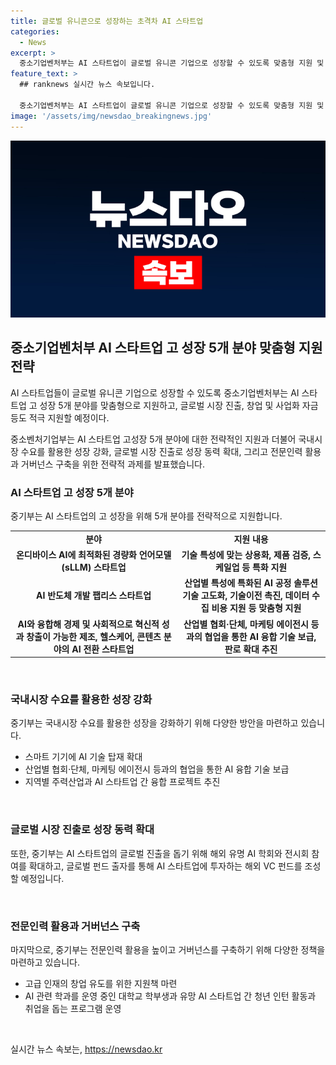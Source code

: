 ```yaml
---
title: 글로벌 유니콘으로 성장하는 초격차 AI 스타트업
categories:
  - News
excerpt: >
  중소기업벤처부는 AI 스타트업이 글로벌 유니콘 기업으로 성장할 수 있도록 맞춤형 지원 및 글로벌 시장 진출, 창업 및 사업화 자금 등 지원을 약속했다. AI 스타트업 링크업(Linkup) 협의회를 열고, 5개 분야를 중심으로 지원할 것을 발표하였다. 이를 통해 기술력을 보유한 스타트업들이 경쟁력을 확보하고 성장할 수 있도록 적극 지원한다. AI 스타트업의 글로벌 진출을 돕기 위한 지원 및 협력사, 산업별 협회, 단체와의 협업 등을 통해 성장을 촉진할 계획이며, 중소기업과의 협력을 강화하여 판로를 확보할 것이다.
feature_text: >
  ## ranknews 실시간 뉴스 속보입니다.

  중소기업벤처부는 AI 스타트업이 글로벌 유니콘 기업으로 성장할 수 있도록 맞춤형 지원 및 글로벌 시장 진출, 창업 및 사업화 자금 등 지원을 약속했다. AI 스타트업 링크업(Linkup) 협의회를 열고, 5개 분야를 중심으로 지원할 것을 발표하였다. 이를 통해 기술력을 보유한 스타트업들이 경쟁력을 확보하고 성장할 수 있도록 적극 지원한다. AI 스타트업의 글로벌 진출을 돕기 위한 지원 및 협력사, 산업별 협회, 단체와의 협업 등을 통해 성장을 촉진할 계획이며, 중소기업과의 협력을 강화하여 판로를 확보할 것이다.
image: '/assets/img/newsdao_breakingnews.jpg'
---
```


<p><img src="/assets/img/newsdao_breakingnews.jpg" alt="ranknews 속보" /></p>

<h2 data-ke-size="size26">중소기업벤처부 AI 스타트업 고 성장 5개 분야 맞춤형 지원 전략</h2>

<p>AI 스타트업들이 글로벌 유니콘 기업으로 성장할 수 있도록 중소기업벤처부는 AI 스타트업 고 성장 5개 분야를 맞춤형으로 지원하고, 글로벌 시장 진출, 창업 및 사업화 자금 등도 적극 지원할 예정이다.</p>

<p data-ke-size="size16">중소벤처기업부는 AI 스타트업 고성장 5개 분야에 대한 전략적인 지원과 더불어 국내시장 수요를 활용한 성장 강화, 글로벌 시장 진출로 성장 동력 확대, 그리고 전문인력 활용과 거버넌스 구축을 위한 전략적 과제를 발표했습니다.</p>

<h3 data-ke-size="size24">AI 스타트업 고 성장 5개 분야</h3>

<p>중기부는 AI 스타트업의 고 성장을 위해 5개 분야를 전략적으로 지원합니다.</p>

<table>
    <tr>
        <td style="text-align: center; height: 17px;"><b>분야</b></td>
        <td style="text-align: center; height: 17px;"><b>지원 내용</b></td>
    </tr>
    <tr>
        <td style="text-align: center; height: 17px;"><b>온디바이스 AI에 최적화된 경량화 언어모델 (sLLM) 스타트업</b></td>
        <td style="text-align: center; height: 17px;"><b>기술 특성에 맞는 상용화, 제품 검증, 스케일업 등 특화 지원</b></td>
    </tr>
    <tr>
        <td style="text-align: center; height: 17px;"><b>AI 반도체 개발 팹리스 스타트업</b></td>
        <td style="text-align: center; height: 17px;"><b>산업별 특성에 특화된 AI 공정 솔루션 기술 고도화, 기술이전 촉진, 데이터 수집 비용 지원 등 맞춤형 지원</b></td>
    </tr>
    <tr>
        <td style="text-align: center; height: 17px;"><b>AI와 융합해 경제 및 사회적으로 혁신적 성과 창출이 가능한 제조, 헬스케어, 콘텐츠 분야의 AI 전환 스타트업</b></td>
        <td style="text-align: center; height: 17px;"><b>산업별 협회·단체, 마케팅 에이전시 등과의 협업을 통한 AI 융합 기술 보급, 판로 확대 추진</b></td>
    </tr>
</table>

<p data-ke-size="size16">&nbsp;</p>

<h3 data-ke-size="size24">국내시장 수요를 활용한 성장 강화</h3>

<p>중기부는 국내시장 수요를 활용한 성장을 강화하기 위해 다양한 방안을 마련하고 있습니다.</p>

<ul>
    <li>스마트 기기에 AI 기술 탑재 확대</li>
    <li>산업별 협회·단체, 마케팅 에이전시 등과의 협업을 통한 AI 융합 기술 보급</li>
    <li>지역별 주력산업과 AI 스타트업 간 융합 프로젝트 추진</li>
</ul>

<p data-ke-size="size16">&nbsp;</p>

<h3 data-ke-size="size24">글로벌 시장 진출로 성장 동력 확대</h3>

<p>또한, 중기부는 AI 스타트업의 글로벌 진출을 돕기 위해 해외 유명 AI 학회와 전시회 참여를 확대하고, 글로벌 펀드 출자를 통해 AI 스타트업에 투자하는 해외 VC 펀드를 조성할 예정입니다.</p>

<p data-ke-size="size16">&nbsp;</p>

<h3 data-ke-size="size24">전문인력 활용과 거버넌스 구축</h3>

<p>마지막으로, 중기부는 전문인력 활용을 높이고 거버넌스를 구축하기 위해 다양한 정책을 마련하고 있습니다.</p>

<ul>
    <li>고급 인재의 창업 유도를 위한 지원책 마련</li>
    <li>AI 관련 학과를 운영 중인 대학교 학부생과 유망 AI 스타트업 간 청년 인턴 활동과 취업을 돕는 프로그램 운영</li>
</ul>

<p data-ke-size="size16">&nbsp;</p>
실시간 뉴스 속보는, <a href="https://newsdao.kr" rel="dofollow">https://newsdao.kr</a>


